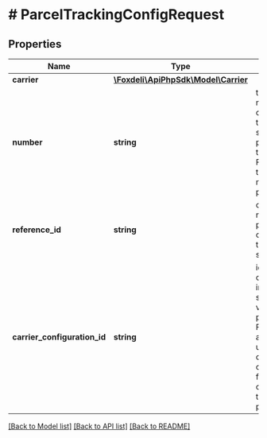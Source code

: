 # # ParcelTrackingConfigRequest

## Properties

Name | Type | Description | Notes
------------ | ------------- | ------------- | -------------
**carrier** | [**\Foxdeli\ApiPhpSdk\Model\Carrier**](Carrier.md) |  | [optional]
**number** | **string** | tracking number in carrier tracking system. parcel is not tracked by Foxdeli until tracking number is provided | [optional]
**reference_id** | **string** | optional id to reference parcel in carrier tracking system | [optional]
**carrier_configuration_id** | **string** | id of carrier configuration in Foxdeli system. if no value is provided, Foxdeli attempts to use &#x60;primary&#x60; carrier configuration for given carrier while tracking parcel. | [optional]

[[Back to Model list]](../../README.md#models) [[Back to API list]](../../README.md#endpoints) [[Back to README]](../../README.md)
